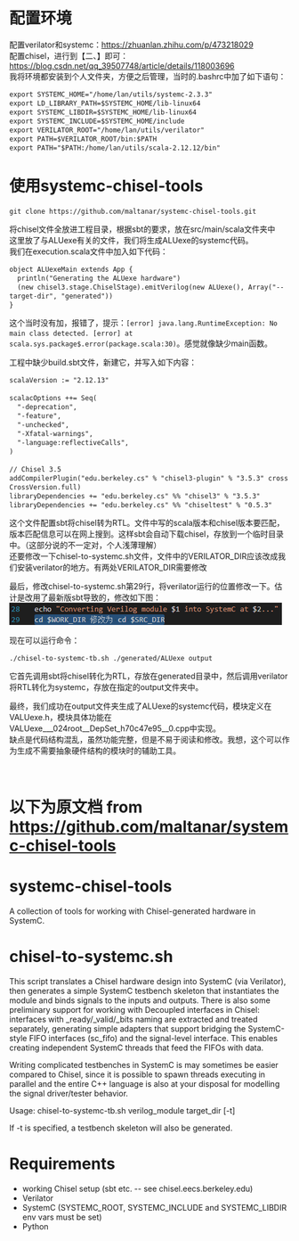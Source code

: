 # 配置环境
配置verilator和systemc：https://zhuanlan.zhihu.com/p/473218029  
配置chisel，进行到【二、】即可：https://blog.csdn.net/qq_39507748/article/details/118003696  
我将环境都安装到个人文件夹，方便之后管理，当时的.bashrc中加了如下语句：  
```
export SYSTEMC_HOME="/home/lan/utils/systemc-2.3.3"
export LD_LIBRARY_PATH=$SYSTEMC_HOME/lib-linux64
export SYSTEMC_LIBDIR=$SYSTEMC_HOME/lib-linux64
export SYSTEMC_INCLUDE=$SYSTEMC_HOME/include
export VERILATOR_ROOT="/home/lan/utils/verilator"
export PATH=$VERILATOR_ROOT/bin:$PATH
export PATH="$PATH:/home/lan/utils/scala-2.12.12/bin"
```
# 使用systemc-chisel-tools
```
git clone https://github.com/maltanar/systemc-chisel-tools.git
```
将chisel文件全放进工程目录，根据sbt的要求，放在src/main/scala文件夹中  
这里放了与ALUexe有关的文件，我们将生成ALUexe的systemc代码。  
我们在execution.scala文件中加入如下代码：  
```
object ALUexeMain extends App {
  println("Generating the ALUexe hardware")
  (new chisel3.stage.ChiselStage).emitVerilog(new ALUexe(), Array("--target-dir", "generated"))
}
```
这个当时没有加，报错了，提示：`[error] java.lang.RuntimeException: No main class detected. [error] at scala.sys.package$.error(package.scala:30)`。感觉就像缺少main函数。  

工程中缺少build.sbt文件，新建它，并写入如下内容：  
```
scalaVersion := "2.12.13"

scalacOptions ++= Seq(
  "-deprecation",
  "-feature",
  "-unchecked",
  "-Xfatal-warnings",
  "-language:reflectiveCalls",
)

// Chisel 3.5
addCompilerPlugin("edu.berkeley.cs" % "chisel3-plugin" % "3.5.3" cross CrossVersion.full)
libraryDependencies += "edu.berkeley.cs" %% "chisel3" % "3.5.3"
libraryDependencies += "edu.berkeley.cs" %% "chiseltest" % "0.5.3"
```
这个文件配置sbt将chisel转为RTL。文件中写的scala版本和chisel版本要匹配，版本匹配信息可以在网上搜到。这样sbt会自动下载chisel，存放到一个临时目录中。（这部分说的不一定对，个人浅薄理解）  
还要修改一下chisel-to-systemc.sh文件，文件中的VERILATOR_DIR应该改成我们安装verilator的地方。有两处VERILATOR_DIR需要修改  

最后，修改chisel-to-systemc.sh第29行，将verilator运行的位置修改一下。估计是改用了最新版sbt导致的，修改如下图：  
![](开发文档/Snipaste_2022-11-20_20-54-27.png)  

现在可以运行命令：
```
./chisel-to-systemc-tb.sh ./generated/ALUexe output
```
它首先调用sbt将chisel转化为RTL，存放在generated目录中，然后调用verilator将RTL转化为systemc，存放在指定的output文件夹中。

最终，我们成功在output文件夹生成了ALUexe的systemc代码，模块定义在VALUexe.h，模块具体功能在VALUexe___024root__DepSet_h70c47e95__0.cpp中实现。  
缺点是代码结构混乱，虽然功能完整，但是不易于阅读和修改。我想，这个可以作为生成不需要抽象硬件结构的模块时的辅助工具。


![]()  


# 以下为原文档 from https://github.com/maltanar/systemc-chisel-tools
# systemc-chisel-tools
A collection of tools for working with Chisel-generated hardware in SystemC.

chisel-to-systemc.sh
=====================
This script translates a Chisel hardware design into SystemC (via Verilator),
then generates a simple SystemC testbench skeleton that instantiates the module and 
binds signals to the inputs and outputs.
There is also some preliminary support for working with Decoupled interfaces in Chisel:
interfaces with _ready/_valid/_bits naming are extracted and treated separately,
generating simple adapters that support bridging the SystemC-style FIFO interfaces
(sc_fifo<x>) and the signal-level interface. This enables creating independent SystemC
threads that feed the FIFOs with data.

Writing complicated testbenches in SystemC is may sometimes be easier compared to Chisel, since it is
possible to spawn threads executing in parallel and the entire C++ language is also at your
disposal for modelling the signal driver/tester behavior.

Usage: chisel-to-systemc-tb.sh verilog_module target_dir [-t]

If -t is specified, a testbench skeleton will also be generated.


Requirements
=============

 - working Chisel setup (sbt etc. -- see chisel.eecs.berkeley.edu)
 - Verilator
 - SystemC (SYSTEMC_ROOT, SYSTEMC_INCLUDE and SYSTEMC_LIBDIR env vars must be set)
 - Python
 
